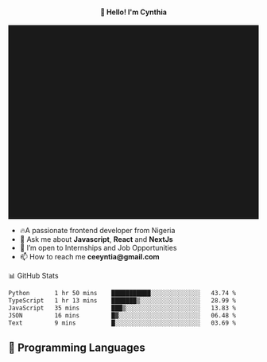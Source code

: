 <h4 align="center">👋 Hello! I'm Cynthia</h4>

<hr style="height:10%; margin-left:0; margin-right:0;" />

<div align="left">
  <ul>
  <li>🔥A passionate frontend developer from Nigeria</li>
  <li>💬 Ask me about <strong>Javascript</strong>, <strong>React</strong> and <strong> NextJs</strong></li>
  <li>👯 I’m open to Internships and Job Opportunities</li>
  <li>📫 How to reach me <strong>ceeyntia@gmail.com</strong></li>
</ul>
</div
  
## 📊 GitHub Stats

<!--START_SECTION:waka-->

```txt
Python       1 hr 50 mins    ███████████░░░░░░░░░░░░░░   43.74 %
TypeScript   1 hr 13 mins    ███████▒░░░░░░░░░░░░░░░░░   28.99 %
JavaScript   35 mins         ███▒░░░░░░░░░░░░░░░░░░░░░   13.83 %
JSON         16 mins         █▓░░░░░░░░░░░░░░░░░░░░░░░   06.48 %
Text         9 mins          █░░░░░░░░░░░░░░░░░░░░░░░░   03.69 %
```

<!--END_SECTION:waka-->

## 💬 Programming Languages

<!--START_SECTION:languages-->
<!--END_SECTION:languages-->
